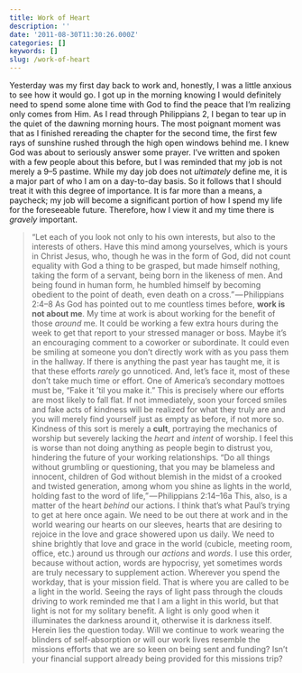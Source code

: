 ```yaml
---
title: Work of Heart
description: ''
date: '2011-08-30T11:30:26.000Z'
categories: []
keywords: []
slug: /work-of-heart
---
```

Yesterday was my first day back to work and, honestly, I was a little anxious to see how it would go. I got up in the morning knowing I would definitely need to spend some alone time with God to find the peace that I’m realizing only comes from Him. As I read through Philippians 2, I began to tear up in the quiet of the dawning morning hours. The most poignant moment was that as I finished rereading the chapter for the second time, the first few rays of sunshine rushed through the high open windows behind me. I knew God was about to seriously answer some prayer.
I’ve written and spoken with a few people about this before, but I was reminded that my job is not merely a 9–5 pastime. While my day job does not _ultimately_ define me, it is a major part of who I am on a day-to-day basis. So it follows that I should treat it with this degree of importance. It is far more than a means, a paycheck; my job will become a significant portion of how I spend my life for the foreseeable future. Therefore, how I view it and my time there is _gravely_ important.
> “Let each of you look not only to his own interests, but also to the interests of others. Have this mind among yourselves, which is yours in Christ Jesus, who, though he was in the form of God, did not count equality with God a thing to be grasped, but made himself nothing, taking the form of a servant, being born in the likeness of men. And being found in human form, he humbled himself by becoming obedient to the point of death, even death on a cross.” — Philippians 2:4–8
As God has pointed out to me countless times before, **work is not about me**. My time at work is about working for the benefit of those _around_ me. It could be working a few extra hours during the week to get that report to your stressed manager or boss. Maybe it’s an encouraging comment to a coworker or subordinate. It could even be smiling at someone you don’t directly work with as you pass them in the hallway. If there is anything the past year has taught me, it is that these efforts _rarely_ go unnoticed. And, let’s face it, most of these don’t take much time or effort.
One of America’s secondary mottoes must be, “Fake it ’til you make it.” This is precisely where our efforts are most likely to fall flat. If not immediately, soon your forced smiles and fake acts of kindness will be realized for what they truly are and you will merely find yourself just as empty as before, if not more so. Kindness of this sort is merely a **cult**, portraying the mechanics of worship but severely lacking the _heart_ and _intent_ of worship. I feel this is worse than not doing anything as people begin to distrust you, hindering the future of your working relationships.
> “Do all things without grumbling or questioning, that you may be blameless and innocent, children of God without blemish in the midst of a crooked and twisted generation, among whom you shine as lights in the world, holding fast to the word of life,” — Philippians 2:14–16a
This, also, is a matter of the heart _behind_ our actions. I think that’s what Paul’s trying to get at here once again. We need to be out there at work and in the world wearing our hearts on our sleeves, hearts that are desiring to rejoice in the love and grace showered upon us daily. We need to shine brightly that love and grace in the world (cubicle, meeting room, office, etc.) around us through our _actions_ and _words_. I use this order, because without action, words are hypocrisy, yet sometimes words are truly necessary to supplement action. Wherever you spend the workday, that is your mission field. That is where you are called to be a light in the world.
Seeing the rays of light pass through the clouds driving to work reminded me that I am a light in this world, but that light is not for my solitary benefit. A light is only good when it illuminates the darkness around it, otherwise it is darkness itself. Herein lies the question today. Will we continue to work wearing the blinders of self-absorption or will our work lives resemble the missions efforts that we are so keen on being sent and funding? Isn’t your financial support already being provided for this missions trip?
